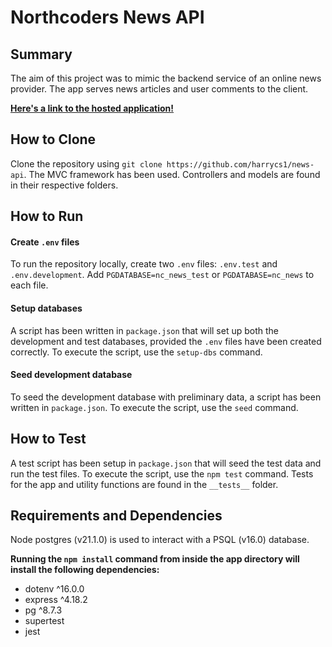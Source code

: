 # Northcoders News API 

## Summary
The aim of this project was to mimic the backend service of an online news provider. The app serves news articles and user comments to the client.

**[Here's a link to the hosted application!](https://news-api-ndji.onrender.com)**

## How to Clone
Clone the repository using `git clone https://github.com/harrycs1/news-api`. The MVC framework has been used. Controllers and models are found in their respective folders.

## How to Run 
#### Create `.env` files
To run the repository locally, create two `.env` files: `.env.test` and `.env.development`. Add `PGDATABASE=nc_news_test` or `PGDATABASE=nc_news` to each file.
#### Setup databases
A script has been written in `package.json` that will set up both the development and test databases, provided the `.env` files have been created correctly. To execute the script, use the `setup-dbs` command.
#### Seed development database
To seed the development database with preliminary data, a script has been written in `package.json`. To execute the script, use the `seed` command.

## How to Test
A test script has been setup in `package.json` that will seed the test data and run the test files. To execute the script, use the `npm test` command. Tests for the app and utility functions are found in the `__tests__` folder.

## Requirements and Dependencies
Node postgres (v21.1.0) is used to interact with a PSQL (v16.0) database.

**Running the `npm install` command from inside the app directory will install the following dependencies:**
- dotenv ^16.0.0 
- express ^4.18.2 
- pg ^8.7.3 
- supertest
- jest